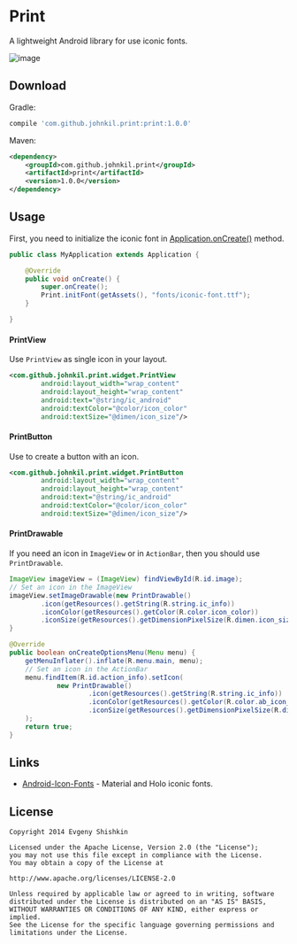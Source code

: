Print
=====

A lightweight Android library for use iconic fonts.

![image](https://raw.githubusercontent.com/johnkil/Print/master/art/print.jpg)


Download
--------

Gradle:

```groovy
compile 'com.github.johnkil.print:print:1.0.0'
```

Maven:

```xml
<dependency>
    <groupId>com.github.johnkil.print</groupId>
    <artifactId>print</artifactId>
    <version>1.0.0</version>
</dependency>
```

Usage
-----

First, you need to initialize the iconic font in [Application.onCreate()][1] method.

```java
public class MyApplication extends Application {

    @Override
    public void onCreate() {
        super.onCreate();                
        Print.initFont(getAssets(), "fonts/iconic-font.ttf");
    }

}
```

#### PrintView

Use `PrintView` as single icon in your layout.

```xml
<com.github.johnkil.print.widget.PrintView
        android:layout_width="wrap_content"
        android:layout_height="wrap_content"
        android:text="@string/ic_android"
        android:textColor="@color/icon_color"
        android:textSize="@dimen/icon_size"/>
```

#### PrintButton

Use to create a button with an icon.

```xml
<com.github.johnkil.print.widget.PrintButton
        android:layout_width="wrap_content"
        android:layout_height="wrap_content"
        android:text="@string/ic_android"
        android:textColor="@color/icon_color"
        android:textSize="@dimen/icon_size"/>
```

#### PrintDrawable

If you need an icon in `ImageView` or in `ActionBar`, then you should use `PrintDrawable`.

```java
ImageView imageView = (ImageView) findViewById(R.id.image);
// Set an icon in the ImageView
imageView.setImageDrawable(new PrintDrawable()
        .icon(getResources().getString(R.string.ic_info))
        .iconColor(getResources().getColor(R.color.icon_color))
        .iconSize(getResources().getDimensionPixelSize(R.dimen.icon_size)));
}
```

```java
@Override
public boolean onCreateOptionsMenu(Menu menu) {
    getMenuInflater().inflate(R.menu.main, menu);
    // Set an icon in the ActionBar
    menu.findItem(R.id.action_info).setIcon(
            new PrintDrawable()
                    .icon(getResources().getString(R.string.ic_info))
                    .iconColor(getResources().getColor(R.color.ab_icon_color))
                    .iconSize(getResources().getDimensionPixelSize(R.dimen.ab_icon_size))
    );
    return true;
}
```

Links
-----

* [Android-Icon-Fonts][2] - Material and Holo iconic fonts.


License
-------

    Copyright 2014 Evgeny Shishkin
    
    Licensed under the Apache License, Version 2.0 (the "License");
    you may not use this file except in compliance with the License.
    You may obtain a copy of the License at
    
    http://www.apache.org/licenses/LICENSE-2.0
    
    Unless required by applicable law or agreed to in writing, software
    distributed under the License is distributed on an "AS IS" BASIS,
    WITHOUT WARRANTIES OR CONDITIONS OF ANY KIND, either express or implied.
    See the License for the specific language governing permissions and
    limitations under the License.
    

[1]: http://developer.android.com/reference/android/app/Application.html#onCreate%28%29
[2]: https://github.com/johnkil/Android-Icon-Fonts